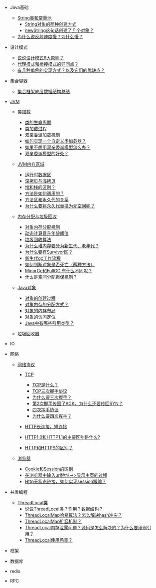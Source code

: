 - Java基础
  - [String类和常量池](?id=String类和常量池)
    - [String对象的两种创建方式](?id=String对象的两种创建方式)
    - [newString这句话创建了几个对象？](?id=newString这句话创建了几个对象？)
  - [为什么说反射速度慢？为什么慢？](?id=为什么说反射速度慢？为什么慢？)
  
- 设计模式
  - [说说设计模式6大原则？](?id=说说设计模式6大原则？)
  - [代理模式和桥接模式的异同点？](?id=代理模式和桥接模式的异同点？)
  - [有几种单例的实现方式？以及它们的优缺点？](?id=有几种单例的实现方式？以及它们的优缺点？)

- 集合容器
  - [集合框架底层数据结构总结](?id=集合框架底层数据结构总结)

- [JVM](?id=JVM)

  - [类加载](?id=类加载)
    - [类的生命周期](?id=类的生命周期)
    - [类加载过程](?id=类加载过程)
    - [双亲委派加载机制](?id=双亲委派加载机制)
    - [如何实现一个自定义类加载器？](?id=如何实现一个自定义类加载器？)
    - [如果不想用双亲委派模型怎么办？](?id=如果不想用双亲委派模型怎么办？)
    - [双亲委派模型的好处？](?id=双亲委派模型的好处？)
    
  - [JVM内存区域](?id=JVM内存区域)
    - [运行时数据区](?id=运行时数据区)
    - [深拷贝与浅拷贝](?id=深拷贝与浅拷贝)
    - [堆和栈的区别？](?id=堆和栈的区别？)
    - [方法是如何调用的？](?id=方法是如何调用的？)
    - [方法区和永久代的关系](?id=方法区和永久代的关系)
    - [为什么要将永久代替换为元空间呢？](?id=为什么要将永久代替换为元空间呢？)
    
  - [内存分配与垃圾回收](?id=内存分配与垃圾回收)
    - [对象内存分配机制](?id=对象内存分配机制)
    - [动态计算晋升年龄阈值](?id=动态计算晋升年龄阈值)
    - [垃圾回收算法](?id=垃圾回收算法)
    - [为什么堆内存要分为新生代、老年代？](?id=为什么堆内存要分为新生代、老年代？)
    - [为什么要有Survivor区？](?id=为什么要有Survivor区？)
    - [新生代gc工作流程](?id=新生代gc工作流程)
    - [如何判断对象是否死亡（两种方法）](?id=如何判断对象是否死亡（两种方法）)
    - [MinorGc和FullGC 有什么不同呢？](?id=MinorGc和FullGC有什么不同呢？)
    - [什么是空间分配担保机制？](?id=什么是空间分配担保机制？)
    
  - [Java对象](?id=Java对象)
    - [对象的创建过程](?id=对象的创建过程)
    - [对象内存的分配方式？](?id=对象内存的分配方式？)
    - [对象的内存布局](?id=对象的内存布局)
    - [对象的访问定位](?id=对象的访问定位)
    - [Java中有哪些引用类型？](?id=Java中有哪些引用类型？)
    
  - [垃圾回收器](?id=垃圾回收器)
    
- IO
  
- 网络
  - [网络协议](?id=网络协议)
  
      - [TCP](?id=TCP)
        - [TCP是什么？](?id=TCP是什么？)
        - [TCP三次握手协议](?id=TCP三次握手协议)
        - [为什么要三次握手？](?id=?为什么要三次握手？)
        - [第2次握手传回了ACK，为什么还要传回SYN？](?id=第2次握手传回了ACK，为什么还要传回SYN？)
        - [四次挥手协议](?id=四次挥手协议)
        - [为什么要四次挥手？](?id=为什么要四次挥手？)
        
      - [HTTP长连接，短连接](?id=HTTP长连接，短连接)
      - [HTTP1.0和HTTP1.1的主要区别是什么?](?id=HTTP1.0和HTTP1.1的主要区别是什么?)
      - [HTTP和HTTPS的区别？](?id=HTTP和HTTPS的区别？)
      
  - [浏览器](?id=浏览器)
      - [Cookie和Session的区别](?id=Cookie和Session的区别)
      - [在浏览器中输入url地址->>显示主页的过程](?id=在浏览器中输入url地址->>显示主页的过程)
      - [Http无状态链接，如何实现session跟踪？](?id=Http无状态链接，如何实现session跟踪？)

- 并发编程

  - [ThreadLocal类](?id=ThreadLocal类)
      - [说说ThreadLocal类？作用？数据结构？](?id=说说ThreadLocal类？作用？数据结构？)
      - [ThreadLocalMap哈希算法？怎么解决hash冲突？](?id=ThreadLocalMap哈希算法？怎么解决hash冲突？)
      - [ThreadLocalMap扩容机制？](?id=ThreadLocalMap扩容机制？)
      - [ThreadLocal内存泄露问题？源码是怎么解决的？为什么要用弱引用？](?id=ThreadLocal内存泄露问题？源码是怎么解决的？为什么要用弱引用？)
      - [ThreadLocal使用场景？](?id=ThreadLocal使用场景？)
      
 
 
- 框架
  
- 数据库
  
- redis

- RPC
